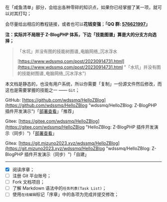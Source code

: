 
在「咸鱼清单」部分，会给出各种零碎的知识点，如果你已经掌握了某一项，就可以对其打勾；

会尽量给出相应的教程链接，或者也可以**花钱变强**；**「QQ 群: [576621997](https://qm.qq.com/cgi-bin/qm/qr?k=8JO1r3ZLp7Pzzh6I95RgfsGqAkxl7QnB&jump_from=webapi&authKey=Kmpvzn/0JoZfrM+QGhf/j9Z9MffWXW5WzuQw4WPe3F2YtFK0NzP3i6EGaut1NnPg "576621997")」**

**注：实际并不局限于 Z-BlogPHP 体系，下边「技能图谱」算是大的分支方向选择；**


> 「水坑」并没有图的技能树图谱\_电脑网络\_沉冰浮水
>
> [https://www.wdssmq.com/post/20230914731.html](https://www.wdssmq.com/post/20230914731.html "「水坑」并没有图的技能树图谱\_电脑网络\_沉冰浮水")


本文档是静态的，也没有用户系统，所以你需要「复制」一份源文件然后修改，而这也是需要掌握的技能之一 —— `Git`；

GitHub: [https://github.com/wdssmq/HelloZBlog](https://github.com/wdssmq/HelloZBlog "wdssmq/HelloZBlog: Z-BlogPHP 插件开发演示")「[部署查看](https://wdssmq.github.io/HelloZBlog/#/ "GitHub Pages")」「推荐」

Gitee: [https://gitee.com/wdssmq/HelloZBlog](https://gitee.com/wdssmq/HelloZBlog "HelloZBlog: Z-BlogPHP 插件开发演示（同步）")「[部署查看](https://wdssmq.gitee.io/hellozblog/#/ "Gitee Pages")」

Gitea: [https://git.mizuno2023.xyz/wdssmq/HelloZBlog](https://git.mizuno2023.xyz/wdssmq/HelloZBlog "wdssmq/HelloZBlog: Z-BlogPHP 插件开发演示（同步）")「自建」

----

- [x] 阅读序章；
- [ ] 注册 Git 平台账号；
- [ ] Fork 文档项目；
- [ ] 了解 Markdown 语法中的`任务列表(Task List)`；
- [ ] 使用`在线编辑`标记「序章」中的各项为完成并提交修改；
